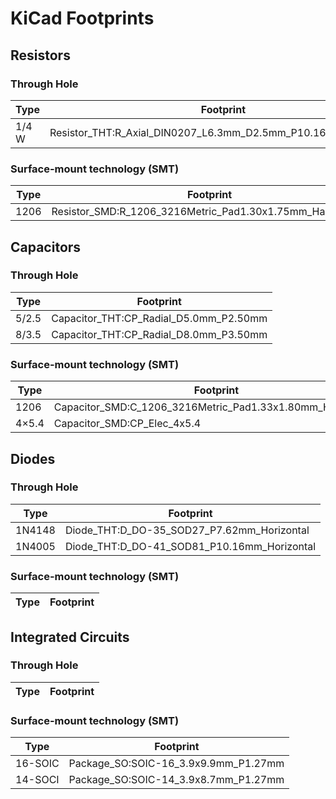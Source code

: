 KiCad Footprints
================

Resistors
---------

### Through Hole

| Type    | Footprint                                                      |
| ------- | -------------------------------------------------------------- |
| 1/4 W   | Resistor_THT:R_Axial_DIN0207_L6.3mm_D2.5mm_P10.16mm_Horizontal |

### Surface-mount technology (SMT)

| Type    | Footprint                                                      |
| ------- | -------------------------------------------------------------- |
| 1206    | Resistor_SMD:R_1206_3216Metric_Pad1.30x1.75mm_HandSolder       |

Capacitors
----------

### Through Hole

| Type    | Footprint                                                      |
| ------- | -------------------------------------------------------------- |
| 5/2.5   | Capacitor_THT:CP_Radial_D5.0mm_P2.50mm                         |
| 8/3.5   | Capacitor_THT:CP_Radial_D8.0mm_P3.50mm                         |


### Surface-mount technology (SMT)

| Type    | Footprint                                                      |
| ------- | -------------------------------------------------------------- |
| 1206    | Capacitor_SMD:C_1206_3216Metric_Pad1.33x1.80mm_HandSolder      |
| 4×5.4   | Capacitor_SMD:CP_Elec_4x5.4                                    |

Diodes
------

### Through Hole

| Type    | Footprint                                                      |
| ------- | -------------------------------------------------------------- |
| 1N4148  | Diode_THT:D_DO-35_SOD27_P7.62mm_Horizontal                     |
| 1N4005  | Diode_THT:D_DO-41_SOD81_P10.16mm_Horizontal                    |

### Surface-mount technology (SMT)

| Type    | Footprint                                                      |
| ------- | -------------------------------------------------------------- |

Integrated Circuits
-------------------

### Through Hole

| Type    | Footprint                                                      |
| ------- | -------------------------------------------------------------- |

### Surface-mount technology (SMT)

| Type    | Footprint                                                      |
| ------- | -------------------------------------------------------------- |
| 16-SOIC | Package_SO:SOIC-16_3.9x9.9mm_P1.27mm                           |
| 14-SOCI | Package_SO:SOIC-14_3.9x8.7mm_P1.27mm                           |